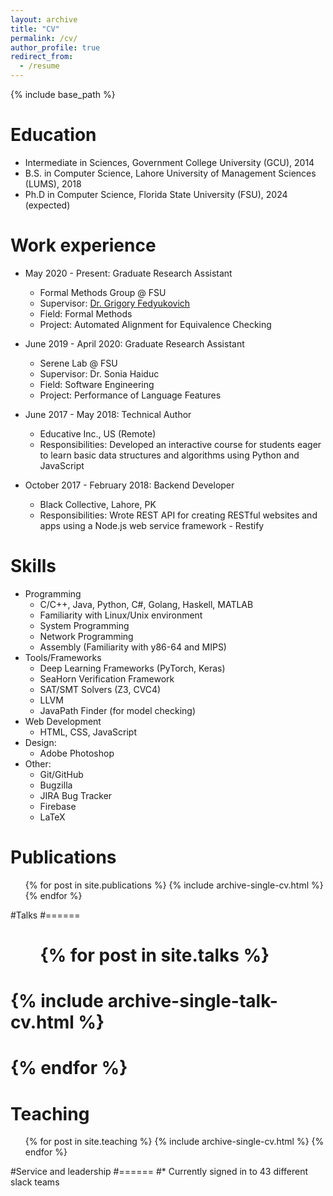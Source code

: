 ```yaml
---
layout: archive
title: "CV"
permalink: /cv/
author_profile: true
redirect_from:
  - /resume
---
```


{% include base_path %}

Education
======
* Intermediate in Sciences, Government College University (GCU), 2014
* B.S. in Computer Science, Lahore University of Management Sciences (LUMS), 2018
* Ph.D in Computer Science, Florida State University (FSU), 2024 (expected)

Work experience
======
* May 2020 - Present: Graduate Research Assistant
  * Formal Methods Group @ FSU
  * Supervisor: [Dr. Grigory Fedyukovich](http://www.cs.fsu.edu/~grigory/)
  * Field: Formal Methods
  * Project: Automated Alignment for Equivalence Checking

* June 2019 - April 2020: Graduate Research Assistant
  * Serene Lab @ FSU
  * Supervisor: Dr. Sonia Haiduc
  * Field: Software Engineering
  * Project: Performance of Language Features

* June 2017 - May 2018: Technical Author
  * Educative Inc., US (Remote)
  * Responsibilities: Developed an interactive course for students eager to learn basic
data structures and algorithms using Python and JavaScript

* October 2017 - February 2018: Backend Developer
  * Black Collective, Lahore, PK
  * Responsibilities: Wrote REST API for creating RESTful websites and apps using a Node.js web service framework - Restify

Skills
======
* Programming
  * C/C++, Java, Python, C#, Golang, Haskell, MATLAB
  * Familiarity with Linux/Unix environment
  * System Programming
  * Network Programming
  * Assembly (Familiarity with y86-64 and MIPS)
* Tools/Frameworks
  * Deep Learning Frameworks (PyTorch, Keras)
  * SeaHorn Verification Framework
  * SAT/SMT Solvers (Z3, CVC4)
  * LLVM
  * JavaPath Finder (for model checking)
* Web Development
  * HTML, CSS, JavaScript
* Design:
  * Adobe Photoshop
* Other: 
  * Git/GitHub
  * Bugzilla
  * JIRA Bug Tracker
  * Firebase
  * LaTeX

Publications
======
  <ul>{% for post in site.publications %}
    {% include archive-single-cv.html %}
  {% endfor %}</ul>
  
#Talks
#======
#  <ul>{% for post in site.talks %}
#    {% include archive-single-talk-cv.html %}
#  {% endfor %}</ul>
  
Teaching
======
  <ul>{% for post in site.teaching %}
    {% include archive-single-cv.html %}
  {% endfor %}</ul>
  
#Service and leadership
#======
#* Currently signed in to 43 different slack teams
